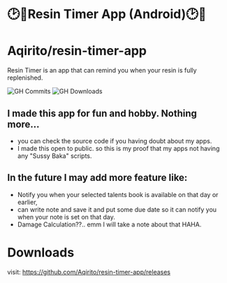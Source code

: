 ﻿# 🕑🌙Resin Timer App (Android)🕑🌙
 
# Aqirito/resin-timer-app

Resin Timer is an app that can remind you when your resin is fully replenished.


![GH Commits](https://img.shields.io/github/commit-activity/m/Aqirito/resin-timer-app?logo=github)
![GH Downloads](https://img.shields.io/github/downloads/Aqirito/resin-timer-app/total?logo=github)

## I made this app for fun and hobby. Nothing more...
- you can check the source code if you having doubt about my apps.
- I made this open to public. so this is my proof that my apps not having any "Sussy Baka" scripts.

## In the future I may add more feature like:
- Notify you when your selected talents book is available on that day or earlier,
- can write note and save it and put some due date so it can notify you when your note is set on that day.
- Damage Calculation??.. emm I will take a note about that HAHA.

# Downloads
visit: https://github.com/Aqirito/resin-timer-app/releases
